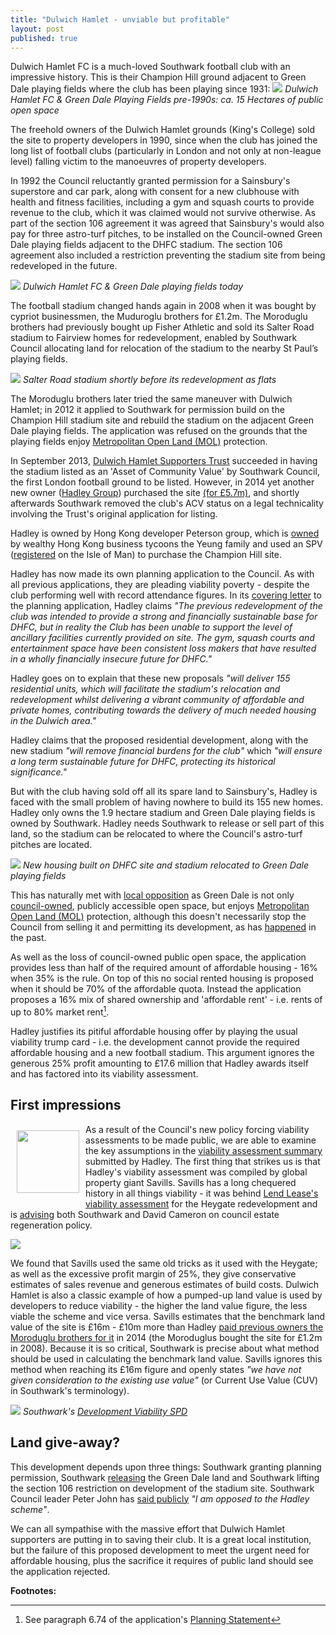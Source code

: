 ```yaml
---
title: "Dulwich Hamlet - unviable but profitable"
layout: post
published: true
---
```

Dulwich Hamlet FC is a much-loved Southwark football club with an impressive history. This is their Champion Hill ground adjacent to Green Dale playing fields where the club has been playing since 1931: 
![](http://35percent.org/img/greendale.jpg)
*Dulwich Hamlet FC & Green Dale Playing Fields pre-1990s: ca. 15 Hectares of public open space*

The freehold owners of the Dulwich Hamlet grounds (King's College) sold the site to property developers in 1990, since when the club has joined the long list of football clubs (particularly in London and not only at non-league level) falling victim to the manoeuvres of property developers.

In 1992 the Council reluctantly granted permission for a Sainsbury's superstore and car park, along with consent for a new clubhouse with health and fitness facilities, including a gym and squash courts to provide revenue to the club, which it was claimed would not survive otherwise. As part of the section 106 agreement it was agreed that Sainsbury's would also pay for three astro-turf pitches, to be installed on the Council-owned Green Dale playing fields adjacent to the DHFC stadium. The section 106 agreement also included a restriction preventing the stadium site from being redeveloped in the future.

![](http://35percent.org/img/dhfc2.jpg)
*Dulwich Hamlet FC & Green Dale playing fields today*

The football stadium changed hands again in 2008 when it was bought by cypriot businessmen, the Muduroglu brothers for £1.2m. The Moroduglu brothers had previously bought up Fisher Athletic and sold its Salter Road stadium to Fairview homes for redevelopment, enabled by Southwark Council allocating land for relocation of the stadium to the nearby St Paul’s playing fields.

![](http://farm9.static.flickr.com/8244/8664376611_0e970777b3.jpg)
*Salter Road stadium shortly before its redevelopment as flats*

The Moroduglu brothers later tried the same maneuver with Dulwich Hamlet; in 2012 it applied to Southwark for permission build on the Champion Hill stadium site and rebuild the stadium on the adjacent Green Dale playing fields. The application was refused on the grounds that the playing fields enjoy [Metropolitan Open Land (MOL)](https://en.wikipedia.org/wiki/Metropolitan_Open_Land) protection.  

In September 2013, [Dulwich Hamlet Supporters Trust](http://dhst.org.uk/) succeeded in having the stadium listed as an 'Asset of Community Value' by Southwark Council, the first London football ground to be listed. However, in 2014 yet another new owner ([Hadley Group](http://hadleypropertygroup.com/)) purchased the site [(for £5.7m)](http://35percent.org/img/LRegisterDHFC.pdf), and shortly afterwards Southwark removed the club's ACV status on a legal technicality involving the Trust's original application for listing. 

Hadley is owned by Hong Kong developer Peterson group, which is [owned](http://www.telegraph.co.uk/business/2016/04/07/wealthy-hong-kong-family-to-plough-200m-into-uk-real-estate/) by wealthy Hong Kong business tycoons the Yeung family and used an SPV ([registered](http://35percent.org/img/LRegisterDHFC.pdf) on the Isle of Man) to purchase the Champion Hill site. 

Hadley has now made its own planning application to the Council. As with all previous applications, they are pleading viability poverty - despite the club performing well with record attendance figures. In its [covering letter](http://planbuild.southwark.gov.uk/documents/?GetDocument=%7b%7b%7b!MOs846oklOp6ieOeJtYFyA%3d%3d!%7d%7d%7d) to the planning application, Hadley claims _"The previous redevelopment of the club was intended to provide a strong and financially sustainable base for DHFC, but in reality the Club has been unable to support the level of ancillary facilities currently provided on site. The gym, squash courts and entertainment space have been consistent loss makers that have resulted in a wholly financially insecure future for DHFC."_

Hadley goes on to explain that these new proposals _"will deliver 155 residential units, which will facilitate the stadium's relocation and redevelopment whilst delivering a vibrant community of affordable and private homes, contributing towards the delivery of much needed housing in the Dulwich area."_

Hadley claims that the proposed residential development, along with the new stadium _"will remove financial burdens for the club"_ which _"will ensure a long term sustainable future for DHFC, protecting its historical significance."_

But with the club having sold off all its spare land to Sainsbury's, Hadley is faced with the small problem of having nowhere to build its 155 new homes. Hadley only owns the 1.9 hectare stadium and Green Dale playing fields is owned by Southwark. Hadley needs Southwark to release or sell part of this land, so the stadium can be relocated to where the Council's astro-turf pitches are located.

![](http://35percent.org/img/dhfc3.jpg)
*New housing built on DHFC site and stadium relocated to Green Dale playing fields*

This has naturally met with [local opposition](http://www.friendsofdkhwood.org/2016/04/green-dale-planning-application/) as Green Dale is not only [council-owned](http://35percent.org/img/LRegisterGreenDale.pdf), publicly accessible open space, but enjoys [Metropolitan Open Land (MOL)](https://en.wikipedia.org/wiki/Metropolitan_Open_Land) protection, although this doesn't necessarily stop the Council from selling it and permitting its development, as has [happened](http://35percent.org/sustainable-development/) in the past. 
 
As well as the loss of council-owned public open space, the application provides less than half of the required amount of affordable housing - 16% when 35% is the rule. On top of this no social rented housing is proposed when it should be 70% of the affordable quota. Instead the application proposes a 16% mix of shared ownership and 'affordable rent' - i.e. rents of up to 80% market rent[^1].

Hadley justifies its pitiful affordable housing offer by playing the usual viability trump card - i.e. the development cannot provide the required affordable housing and a new football stadium. This argument ignores the generous 25% profit amounting to £17.6 million that Hadley awards itself and has factored into its viability assessment. 

## First impressions
<img src="http://35percent.org/img/socialcleanserssavills.jpg" align="left" style="margin:10px" width="100">As a result of the Council's new policy forcing viability assessments to be made public, we are able to examine the key assumptions in the [viability assessment summary](http://planbuild.southwark.gov.uk/documents/?GetDocument=%7b%7b%7b!g6Huud%2ffC8539Zj%2bH4Z0qg%3d%3d!%7d%7d%7d) submitted by Hadley. The first thing that strikes us is that Hadley's viability assessment was compiled by global property giant Savills. Savills has a long chequered history in all things viability - it was behind [Lend Lease's viability assessment](http://35percent.org/2015-06-25-heygate-viability-assessment-finally-revealed/) for the Heygate redevelopment and is [advising](http://35percent.org/the-southwark-clearances/#completing-southwarks-clearances-with-savills) both Southwark and David Cameron on council estate regeneration policy.

![](http://35percent.org/img/savills.png)

We found that Savills used the same old tricks as it used with the Heygate; as well as the excessive profit margin of 25%, they give conservative estimates of sales revenue and generous estimates of build costs. Dulwich Hamlet is also a classic example of how a pumped-up land value is used by developers to reduce viability - the higher the land value  figure, the less viable the scheme and vice versa. Savills estimates that the benchmark land value of the site is £16m - £10m more than Hadley [paid previous owners the Moroduglu brothers for it](http://35percent.org/img/LRegisterDHFC.pdf) in 2014 (the Moroduglus bought the site for £1.2m in 2008). Because it is so critical, Southwark is precise about what method should be used in calculating the benchmark land value. Savills ignores this method when reaching its £16m figure and openly states _"we have not given consideration to the existing use value"_ (or Current Use Value (CUV) in Southwark's terminology). 

![](http://35percent.org/img/blv.png)
*Southwark's [Development Viability SPD](http://www.southwark.gov.uk/download/downloads/id/13431/development_viability_spd)*

## Land give-away?
This development depends upon three things: Southwark granting planning permission, Southwark [releasing](http://35percent.org/img/LRegisterGreenDale.pdf) the Green Dale land and Southwark lifting the section 106 restriction on development of the stadium site.  Southwark Council leader Peter John has [said publicly](http://www.southwarknews.co.uk/news/final-plans-new-dulwich-hamlet-stadium-submitted/) _"I am opposed to the Hadley scheme"_.

We can all sympathise with the massive effort that Dulwich Hamlet supporters are putting in to saving their club. It is a great local institution, but the failure of this proposed development to meet the urgent need for affordable housing, plus the sacrifice it requires of public land should see the application rejected.


__Footnotes:__

[^1]: See paragraph 6.74 of the application's [Planning Statement](http://planbuild.southwark.gov.uk/documents/?GetDocument=%7b%7b%7b!s5yeW%2bePQpbhAWzOWHVWkg%3d%3d!%7d%7d%7d)
